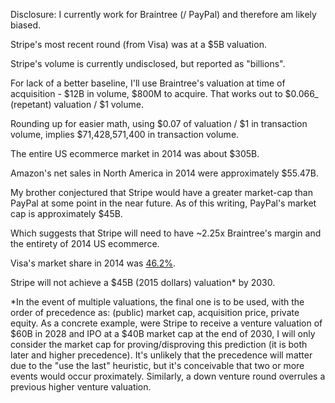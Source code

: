 Disclosure: I currently work for Braintree (/ PayPal) and therefore am likely biased.

Stripe's most recent round (from Visa) was at a $5B valuation.  

Stripe's volume is currently undisclosed, but reported as "billions".

For lack of a better baseline, I'll use Braintree's valuation at time of acquisition - $12B in volume, $800M to acquire.  That works out to $0.066_ (repetant) valuation / $1 volume.

Rounding up for easier math, using $0.07 of valuation / $1 in transaction volume, implies $71,428,571,400 in  transaction volume. 

The entire US ecommerce market in 2014 was about $305B.  

Amazon's net sales in North America in 2014 were approximately $55.47B.

My brother conjectured that Stripe would have a greater market-cap than PayPal at some point in the near future.  As of this writing, PayPal's market cap is approximately $45B.

Which suggests that Stripe will need to have ~2.25x Braintree's margin and the entirety of 2014 US ecommerce.  

Visa's market share in 2014 was [46.2%](http://www.cardhub.com/edu/market-share-by-credit-card-network/).  

Stripe will not achieve a $45B (2015 dollars) valuation* by 2030.

*In the event of multiple valuations, the final one is to be used, with the order of precedence as: (public) market cap, acquisition price, private equity.  As a concrete example, were Stripe to receive a venture valuation of $60B in 2028 and IPO at a $40B market cap at the end of 2030, I will only consider the market cap for proving/disproving this prediction (it is both later and higher precedence).  It's unlikely that the precedence will matter due to the "use the last" heuristic, but it's conceivable that two or more events would occur proximately.  Similarly, a down venture round overrules a previous higher venture valuation. 
